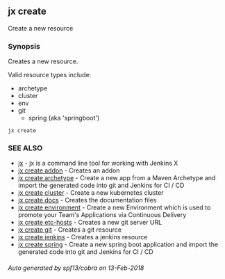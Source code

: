 ## jx create

Create a new resource

### Synopsis


Creates a new resource.
  
  Valid resource types include:
  
  * archetype  
  * cluster  
  * env  
  * git  
    * spring (aka 'springboot')

```
jx create
```

### SEE ALSO
* [jx](jx.md)	 - jx is a command line tool for working with Jenkins X
* [jx create addon](jx_create_addon.md)	 - Creates an addon
* [jx create archetype](jx_create_archetype.md)	 - Create a new app from a Maven Archetype and import the generated code into git and Jenkins for CI / CD
* [jx create cluster](jx_create_cluster.md)	 - Create a new kubernetes cluster
* [jx create docs](jx_create_docs.md)	 - Creates the documentation files
* [jx create environment](jx_create_environment.md)	 - Create a new Environment which is used to promote your Team's Applications via Continuous Delivery
* [jx create etc-hosts](jx_create_etc-hosts.md)	 - Creates a new git server URL
* [jx create git](jx_create_git.md)	 - Creates a git resource
* [jx create jenkins](jx_create_jenkins.md)	 - Creates a jenkins resource
* [jx create spring](jx_create_spring.md)	 - Create a new spring boot application and import the generated code into git and Jenkins for CI / CD

###### Auto generated by spf13/cobra on 13-Feb-2018
